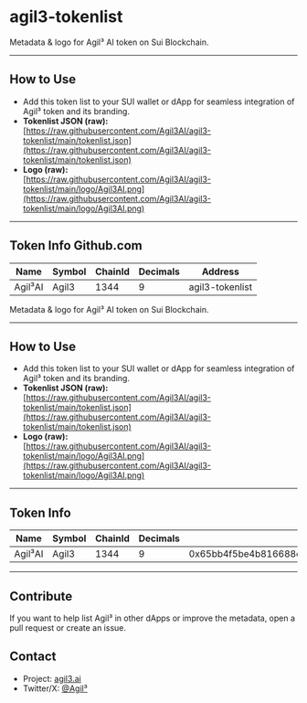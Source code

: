 # agil3-tokenlist

Metadata & logo for Agil³ AI token on Sui Blockchain.

---

## How to Use

- Add this token list to your SUI wallet or dApp for seamless integration of Agil³ token and its branding.
- **Tokenlist JSON (raw):**  
  [https://raw.githubusercontent.com/Agil3AI/agil3-tokenlist/main/tokenlist.json](https://raw.githubusercontent.com/Agil3AI/agil3-tokenlist/main/tokenlist.json)
- **Logo (raw):**  
  [https://raw.githubusercontent.com/Agil3AI/agil3-tokenlist/main/logo/Agil3AI.png](https://raw.githubusercontent.com/Agil3AI/agil3-tokenlist/main/logo/Agil3AI.png)

---

## Token Info  Github.com 

| Name     | Symbol | ChainId | Decimals | Address                                      |
|----------|--------|---------|----------|----------------------------------------------|
| Agil³AI | Agil3  | 1344    | 9        |  agil3-tokenlist

Metadata & logo for Agil³ AI token on Sui Blockchain.

---

## How to Use

- Add this token list to your SUI wallet or dApp for seamless integration of Agil³ token and its branding.
- **Tokenlist JSON (raw):**  
  [https://raw.githubusercontent.com/Agil3AI/agil3-tokenlist/main/tokenlist.json](https://raw.githubusercontent.com/Agil3AI/agil3-tokenlist/main/tokenlist.json)
- **Logo (raw):**  
  [https://raw.githubusercontent.com/Agil3AI/agil3-tokenlist/main/logo/Agil3AI.png](https://raw.githubusercontent.com/Agil3AI/agil3-tokenlist/main/logo/Agil3AI.png)

---

## Token Info

| Name        | Symbol | ChainId | Decimals | Address                                      |
|----------   |--------|---------|----------|----------------------------------------------|
| Agil³AI    | Agil3  | 1344    | 9        | 0x65bb4f5be4b816688ce553e43cad0037d688dc23bdb31977aa34344d119cea68::agil3::AGIL3 |

---

## Contribute

If you want to help list Agil³ in other dApps or improve the metadata, open a pull request or create an issue.

## Contact

- Project: [agil3.ai](https://agil3.ai)
- Twitter/X: [@Agil³](https://twitter.com/@Agil3AI)
